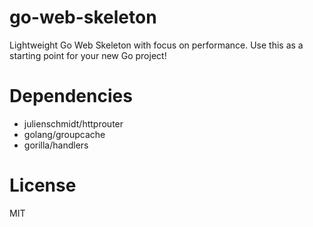 # go-web-skeleton

Lightweight Go Web Skeleton with focus on performance.
Use this as a starting point for your new Go project!

# Dependencies

* julienschmidt/httprouter
* golang/groupcache
* gorilla/handlers

# License

MIT

